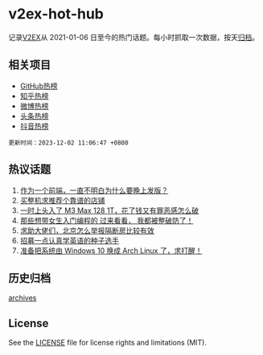 # v2ex-hot-hub

 记录[V2EX](https://www.v2ex.com/)从 2021-01-06 日至今的热门话题。每小时抓取一次数据，按天[归档](archives)。
 
 ## 相关项目

- [GitHub热榜](https://github.com/snaildev/github-hot-hub)
- [知乎热榜](https://github.com/snaildev/zhihu-hot-hub)
- [微博热榜](https://github.com/snaildev/weibo-hot-hub)
- [头条热榜](https://github.com/snaildev/toutiao-hot-hub)
- [抖音热榜](https://github.com/snaildev/douyin-hot-hub)


 `更新时间：2023-12-02 11:06:47 +0800`

## 热议话题

1. [作为一个前端，一直不明白为什么要晚上发版？](https://www.v2ex.com/t/996780)
1. [买整机求推荐个靠谱的店铺](https://www.v2ex.com/t/996836)
1. [一时上头入了 M3 Max 128 1T，花了钱又有罪恶感怎么破](https://www.v2ex.com/t/996984)
1. [那些想带女生入门编程的 过来看看， 我都被整破防了！](https://www.v2ex.com/t/996932)
1. [求助大佬们，北京怎么举报隔断房比较有效](https://www.v2ex.com/t/996766)
1. [招募一点认真学英语的种子选手](https://www.v2ex.com/t/996803)
1. [准备把系统由 Windows 10 换成 Arch Linux 了，求打醒！](https://www.v2ex.com/t/996987)

## 历史归档

[archives](archives)

## License

See the [LICENSE](LICENSE) file for license rights and limitations (MIT).
